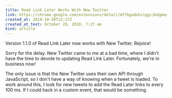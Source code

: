 ```yaml
---
title: Read Link Later Works With New Twitter
link: https://chrome.google.com/extensions/detail/mffbgadohiiggcibdgmogfdlmackfbhm
created_at: 2010-10-20T12:27Z
created_at_text: October 20, 2010, 7:27 am
kind: article
---
```

Version 1.1.0 of Read Link Later now works with New Twitter. Rejoice!

Sorry for the delay. New Twitter came to me at a bad time, where I didn't have the time to devote to updating Read Link Later. Fortunately, we're in business now!

The only issue is that the New Twitter uses their own API through JavaScript, so I don't have a way of knowing when a tweet is loaded. To work around this, I look for new tweets to add the Read Later links to every 100 ms. If I could hack in a custom event, that would be something.
